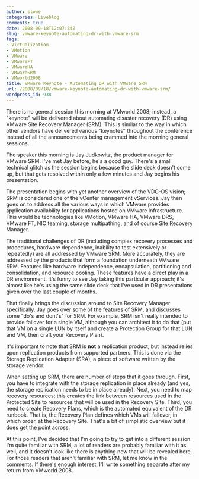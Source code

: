 ```yaml
---
author: slowe
categories: Liveblog
comments: true
date: 2008-09-18T12:07:34Z
slug: vmware-keynote-automating-dr-with-vmware-srm
tags:
- Virtualization
- VMotion
- VMware
- VMwareFT
- VMwareHA
- VMwareSRM
- VMworld2008
title: VMware Keynote - Automating DR with VMware SRM
url: /2008/09/18/vmware-keynote-automating-dr-with-vmware-srm/
wordpress_id: 938
---
```


There is no general session this morning at VMworld 2008; instead, a "keynote" will be delivered about automating disaster recovery (DR) using VMware Site Recovery Manager (SRM). This is similar to the way in which other vendors have delivered various "keynotes" throughout the conference instead of all the announcements being crammed into the morning general sessions.

The speaker this morning is Jay Judkowitz, the product manager for VMware SRM. I've met Jay before; he's a good guy. There's a small technical glitch as the session begins because the slide deck doesn't come up, but that gets resolved within only a few minutes and Jay begins his presentation.

The presentation begins with yet another overview of the VDC-OS vision; SRM is considered one of the vCenter management vServices. Jay then goes on to address all the various ways in which VMware provides application availability for applications hosted on VMware Infrastructure. This would be technologies like VMotion, VMware HA, VMware DRS, VMware FT, NIC teaming, storage multipathing, and of course Site Recovery Manager.

The traditional challenges of DR (including complex recovery processes and procedures, hardware dependence, inability to test extensively or repeatedly) are all addressed by VMware SRM. More accurately, they are addressed by the products that form a foundation underneath VMware SRM. Features like hardware independence, encapsulation, partitioning and consolidation, and resource pooling. These features have a direct play in a DR environment. It's funny to see Jay taking this particular approach; it's almost like he's using the same slide deck that I've used in DR presentations given over the last couple of months.

That finally brings the discussion around to Site Recovery Manager specifically. Jay goes over some of the features of SRM, and discusses some "do's and dont's" for SRM. For example, SRM isn't really intended to provide failover for a single VM, although you can architect it to do that (put that VM on a single LUN by itself and create a Protection Group for that LUN and VM, then craft your Recovery Plan).

It's important to note that SRM is **not** a replication product, but instead relies upon replication products from supported partners. This is done via the Storage Replication Adapter (SRA), a piece of software written by the storage vendor.

When setting up SRM, there are number of steps that it goes through. First, you have to integrate with the storage replication in place already (and yes, the storage replication needs to be in place already). Next, you need to map recovery resources; this creates the link between resources used in the Protected Site to resources that will be used in the Recovery Site. Third, you need to create Recovery Plans, which is the automated equivalent of the DR runbook. That is, the Recovery Plan defines which VMs will failover, in which order, at the Recovery Site. That's a bit of simplistic overview but it does get the point across.

At this point, I've decided that I'm going to try to get into a different session. I'm quite familiar with SRM, a lot of readers are probably familiar with it as well, and it doesn't look like there is anything new that will be revealed here. For those readers that aren't familiar with SRM, let me know in the comments. If there's enough interest, I'll write something separate after my return from VMworld 2008.
